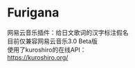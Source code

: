 # Furigana
网易云音乐插件：给日文歌词的汉字标注假名<br>
目前仅兼容网易云音乐3.0 Beta版<br>
使用了kuroshiro的在线API：<br>
https://kuroshiro.org/

